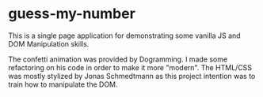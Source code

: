 # guess-my-number

This is a single page application for demonstrating some vanilla JS and DOM Manipulation skills.

The confetti animation was provided by Dogramming. I made some refactoring on his code in order to make it more "modern".
The HTML/CSS was mostly stylized by Jonas Schmedtmann as this project intention was to train how to manipulate the DOM.

